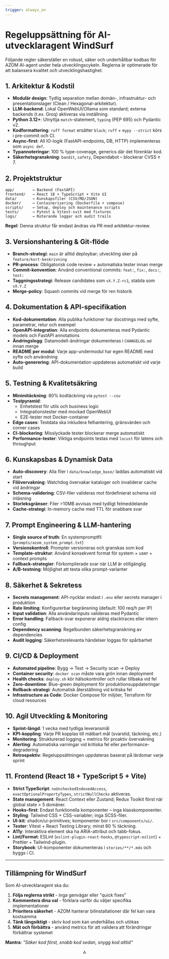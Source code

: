 ```yaml
---
trigger: always_on
---
```



# Regeluppsättning för AI-utvecklaragent WindSurf

Följande regler säkerställer en robust, säker och underhållbar kodbas för AZOM AI-agent under hela utvecklingscykeln. Reglerna är optimerade för att balansera kvalitet och utvecklingshastighet.

## 1. Arkitektur \& Kodstil

- **Modulär design**: Tydlig separation mellan domän-, infrastruktur- och presentationslager (Clean / Hexagonal-arkitektur).
- **LLM-backend**: Lokal OpenWebUI/Ollama som standard; externa backends (t.ex. Groq) aktiveras via inställning.
- **Python 3.12+**: Utnyttja `match`-statement, `typing` (PEP 695) och Pydantic v2.
- **Kodformattering**: `ruff format` ersätter `black`; `ruff` + `mypy --strict` körs i pre-commit och CI.
- **Async-first**: All IO-logik (FastAPI-endpoints, DB, HTTP) implementeras som `async def`.
- **Typannoteringar**: 100 % type-coverage, generics där det förenklar kod.
- **Säkerhetsgranskning**: `bandit`, `safety`, Dependabot – blockerar CVSS ≥ 7.


## 2. Projektstruktur

```
app/        → Backend (FastAPI)
frontend/   → React 18 + TypeScript + Vite UI
data/       → Kunskapsfiler (CSV/MD/JSON) 
docker/     → Containerisering (Dockerfile + compose)
scripts/    → Setup, deploy och maintenance scripts
tests/      → Pytest & Vitest-svit med fixtures
logs/       → Roterande loggar och audit trails
```

**Regel**: Denna struktur får endast ändras via PR med arkitektur-review.

## 3. Versionshantering \& Git-flöde

- **Branch-strategi**: `main` är alltid deploybar; utveckling sker på `feature/kort-beskrivning`
- **PR-process**: Obligatorisk code review + automatiska tester innan merge
- **Commit-konvention**: Använd conventional commits: `feat:`, `fix:`, `docs:`, `test:`
- **Taggningsstrategi**: Release candidates som `vX.Y.Z-rc1`, stabila som `vX.Y.Z`
- **Merge-policy**: Squash commits vid merge för ren historik


## 4. Dokumentation \& API-specifikation

- **Kod-dokumentation**: Alla publika funktioner har docstrings med syfte, parametrar, retur och exempel
- **OpenAPI-integration**: Alla endpoints dokumenteras med Pydantic models och FastAPI annotations
- **Ändringslogg**: Datamodell-ändringar dokumenteras i `CHANGELOG.md` innan merge
- **README per modul**: Varje app-undermodul har egen README med syfte och användning
- **Auto-generering**: API-dokumentation uppdateras automatiskt vid varje build


## 5. Testning \& Kvalitetsäkring

- **Minimitäckning**: 80% kodtäckning via `pytest --cov`
- **Testpyramid**:
    - Enhetstest för utils och business logic
    - Integrationstester med mockad OpenWebUI
    - E2E-tester mot Docker-container
- **Edge cases**: Testdata ska inkludera felhantering, gränsvärden och corner cases
- **CI-blockering**: Misslyckade tester blockerar merge automatiskt
- **Performance-tester**: Viktiga endpoints testas med `locust` för latens och throughput


## 6. Kunskapsbas \& Dynamisk Data

- **Auto-discovery**: Alla filer i `data/knowledge_base/` laddas automatiskt vid start
- **Filövervakning**: Watchdog övervakar kataloger och invaliderar cache vid ändringar
- **Schema-validering**: CSV-filer valideras mot fördefinierat schema vid inläsning
- **Storleksgränser**: Filer >10MB avvisas med tydligt felmeddelande
- **Cache-strategi**: In-memory cache med TTL för snabbare svar


## 7. Prompt Engineering \& LLM-hantering

- **Single source of truth**: En systempromptfil (`prompts/azom_system_prompt.txt`)
- **Versionskontroll**: Prompter versioneras och granskas som kod
- **Template-struktur**: Använd konsekvent format för system + user + context prompts
- **Fallback-strategier**: Förkompilerade svar när LLM är otillgänglig
- **A/B-testning**: Möjlighet att testa olika prompt-varianter


## 8. Säkerhet \& Sekretess

- **Secrets management**: API-nycklar endast i `.env` eller secrets manager i produktion
- **Rate limiting**: Konfigurerbar begränsning (default: 100 req/h per IP)
- **Input validation**: Alla användarinputs valideras med Pydantic
- **Error handling**: Fallback-svar exponerar aldrig stacktraces eller intern config
- **Dependency scanning**: Regelbunden säkerhetsgranskning av dependencies
- **Audit logging**: Säkerhetsrelevanta händelser loggas för spårbarhet


## 9. CI/CD \& Deployment

- **Automated pipeline**: Bygg → Test → Security scan → Deploy
- **Container security**: `docker scan` måste vara grön innan deployment
- **Health checks**: `deploy.sh` kör hälsokontroller och rullar tillbaka vid fel
- **Zero-downtime**: Blue-green deployment för produktionsuppdateringar
- **Rollback-strategi**: Automatisk återställning vid kritiska fel
- **Infrastructure as Code**: Docker Compose för miljöer, Terraform för cloud resources


## 10. Agil Utveckling \& Monitoring

- **Sprint-längd**: 1 vecka med tydliga leveransmål
- **KPI-koppling**: Varje PR kopplas till mätbart mål (svarstid, täckning, etc.)
- **Monitoring**: Strukturerad logging + metrics för proaktiv övervakning
- **Alerting**: Automatiska varningar vid kritiska fel eller performance-degradering
- **Retrospektiv**: Regeluppsättningen uppdateras baserat på lärdomar varje sprint

## 11. Frontend (React 18 + TypeScript 5 + Vite)

- **Strict TypeScript**: `noUncheckedIndexedAccess`, `exactOptionalPropertyTypes`, `strictNullChecks` aktiveras.
- **State management**: React Context eller Zustand; Redux Toolkit först när global state > 5 domäner.
- **Hooks-first**: Endast funktionella komponenter – inga klasskomponenter.
- **Styling**: Tailwind CSS + CSS-variabler; inga SCSS-filer.
- **UI-kit**: shadcn/ui-primitives; komponenter bor i `src/components/ui/`.
- **Tester**: Vitest + React Testing Library; minst 80 % täckning.
- **A11y**: Interaktiva element ska ha ARIA-attribut och tabb-fokus.
- **Lint/Format**: ESLint (`eslint-plugin-react-hooks`, `@typescript-eslint`) + Prettier + Tailwind-plugin.
- **Storybook**: UI-komponenter dokumenteras i `stories/**/*.mdx` och byggs i CI.

---

## Tillämpning för WindSurf

Som AI-utvecklaragent ska du:

1. **Följa reglerna strikt** - inga genvägar eller "quick fixes"
2. **Kommentera dina val** - förklara varför du väljer specifika implementationer
3. **Prioritera säkerhet** - AZOM hanterar bilinstallationer där fel kan vara kostsamma
4. **Tänk långsiktigt** - skriv kod som kan underhållas och utökas
5. **Mät och förbättra** - använd metrics för att validera att förändringar förbättrar systemet

**Mantra**: *"Säker kod först, snabb kod sedan, snygg kod alltid"*

<div style="text-align: center">⁂</div>